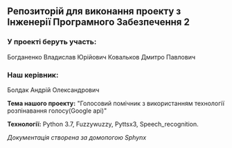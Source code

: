 ## Репозиторій для виконання проекту з Інженерії Програмного Забезпечення 2

### У проекті беруть участь:

Богданенко Владислав Юрійович
Ковальков Дмитро Павлович

### Наш керівник: 

Болдак Андрій Олександрович


**Тема нашого проекту:** "Голосовий помічник з використанням технології розпінавання голосу(Google api)" 

**Технології:** Python 3.7, Fuzzywuzzy, Pyttsx3, Speech_recognition.

_Документація створена за домопогою Sphynx_
